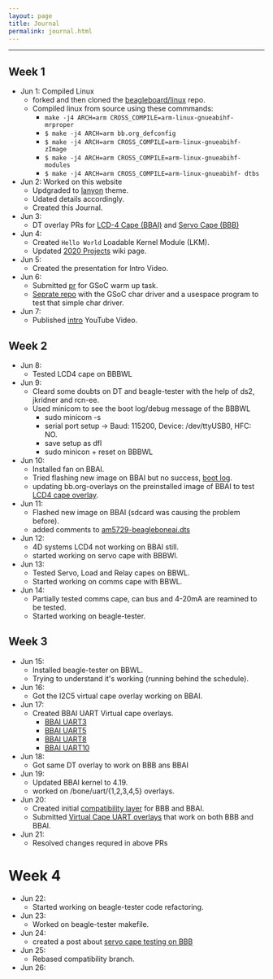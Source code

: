 ```yaml
---
layout: page
title: Journal
permalink: journal.html
---
```


---

## Week 1

- Jun 1: Compiled Linux  
  - forked and then cloned the [beagleboard/linux](https://github.com/beagleboard/linux) repo.
  - Compiled linux from source using these commmands:
    - `make -j4 ARCH=arm CROSS_COMPILE=arm-linux-gnueabihf- mrproper`
    - `$ make -j4 ARCH=arm bb.org_defconfig`
    - `$ make -j4 ARCH=arm CROSS_COMPILE=arm-linux-gnueabihf- zImage`
    - `$ make -j4 ARCH=arm CROSS_COMPILE=arm-linux-gnueabihf- modules`
    - `$ make -j4 ARCH=arm CROSS_COMPILE=arm-linux-gnueabihf- dtbs`
- Jun 2: Worked on this website
  - Updgraded to [lanyon](https://github.com/poole/lanyon) theme.
  - Udated details accordingly.
  - Created this Journal.
- Jun 3:
  - DT overlay PRs for [LCD-4 Cape (BBAI)](https://github.com/beagleboard/bb.org-overlays/pull/172) and [Servo Cape (BBB)](https://github.com/beagleboard/bb.org-overlays/pull/173/)
- Jun 4:
  - Created `Hello World` Loadable Kernel Module (LKM).
  - Updated [2020 Projects](https://elinux.org/BeagleBoard/GSoC/2020_Projects) wiki page.
- Jun 5:
  - Created the presentation for Intro Video.
- Jun 6:
  - Submitted [pr]( https://github.com/beagleboard/linux/pull/236) for GSoC warm up task.
  - [Seprate repo](https://github.com/lorforlinux/gsoc-simple-char) with the GSoC char driver and a usespace program to test that simple char driver.
- Jun 7:
  - Published [intro](https://www.youtube.com/watch?v=jP9fwOxp4Bc) YouTube Video.

## Week 2

- Jun 8:
  - Tested LCD4 cape on BBBWL
- Jun 9:
  - Cleard some doubts on DT and beagle-tester with the help of ds2, jkridner and rcn-ee.
  - Used minicom to see the boot log/debug message of the BBBWL
    - sudo minicom -s
    - serial port setup -> Baud: 115200, Device: /dev/ttyUSB0, HFC: NO.
    - save setup as dfl
    - sudo minicon + reset on BBBWL
- Jun 10:
  - Installed fan on BBAI.
  - Tried flashing new image on BBAI but no success, [boot log](https://pastebin.com/qvrgWR5q).
  - updating bb.org-overlays on the preinstalled image of BBAI to test [LCD4 cape overlay](https://github.com/beagleboard/bb.org-overlays/pull/172).
- Jun 11:
  - Flashed new image on BBAI (sdcard was causing the problem before).
  - added comments to [am5729-beagleboneai.dts](https://github.com/beagleboard/BeagleBoard-DeviceTrees/pull/15)
- Jun 12:
  - 4D systems LCD4 not working on BBAI still.
  - started working on servo cape with BBBWl.
- Jun 13:
  - Tested Servo, Load and Relay capes on BBWL.
  - Started working on comms cape with BBWL.
- Jun 14:
  - Partially tested comms cape, can bus and 4-20mA are reamined to be tested.
  - Started working on beagle-tester.
  
## Week 3

- Jun 15:
  - Installed beagle-tester on BBWL.
  - Trying to understand it's working (running behind the schedule).
- Jun 16:
  - Got the I2C5 virtual cape overlay working on BBAI.
- Jun 17:
  - Created BBAI UART Virtual cape overlays.
    - [BBAI UART3](https://github.com/beagleboard/bb.org-overlays/pull/177)
    - [BBAI UART5](https://github.com/beagleboard/bb.org-overlays/pull/176)
    - [BBAI UART8](https://github.com/beagleboard/bb.org-overlays/pull/178)
    - [BBAI UART10](https://github.com/beagleboard/bb.org-overlays/pull/179)
- Jun 18:
  - Got same DT overlay to work on BBB ans BBAI
- Jun 19:
  - Updated BBAI kernel to 4.19.
  - worked on /bone/uart/{1,2,3,4,5} overlays.
- Jun 20:
  - Created initial [compatibility layer](https://github.com/beagleboard/BeagleBoard-DeviceTrees/pull/17) for BBB and BBAI.
  - Submitted [Virtual Cape UART overlays](https://github.com/beagleboard/bb.org-overlays/pull/180) that work on both BBB and BBAI.
- Jun 21:
  - Resolved changes requred in above PRs

# Week 4

- Jun 22:
  - Started working on beagle-tester code refactoring.
- Jun 23:
  - Worked on beagle-tester makefile.
- Jun 24:
  - created a post about [servo cape testing on BBB](https://lorforlinux.github.io/GSoC2020_BeagleBoard.org/2020/06/20/testing-servo-cape-on-BBBW/)
- Jun 25:
  - Rebased compatibility branch.
- Jun 26:
 
